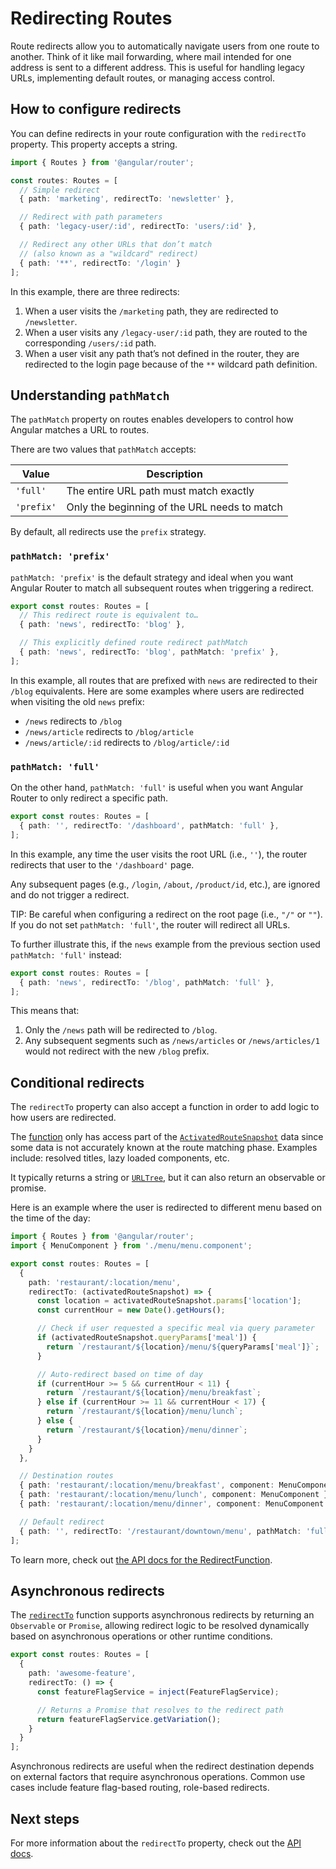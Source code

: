 # Redirecting Routes

Route redirects allow you to automatically navigate users from one route to another. Think of it like mail forwarding, where mail intended for one address is sent to a different address. This is useful for handling legacy URLs, implementing default routes, or managing access control.

## How to configure redirects

You can define redirects in your route configuration with the `redirectTo` property. This property accepts a string.

```ts
import { Routes } from '@angular/router';

const routes: Routes = [
  // Simple redirect
  { path: 'marketing', redirectTo: 'newsletter' },

  // Redirect with path parameters
  { path: 'legacy-user/:id', redirectTo: 'users/:id' },

  // Redirect any other URLs that don’t match
  // (also known as a "wildcard" redirect)
  { path: '**', redirectTo: '/login' }
];
```

In this example, there are three redirects:

1. When a user visits the `/marketing` path, they are redirected to `/newsletter`.
2. When a user visits any `/legacy-user/:id` path, they are routed to the corresponding `/users/:id` path.
3. When a user visit any path that’s not defined in the router, they are redirected to the login page because of the `**` wildcard path definition.

## Understanding `pathMatch`

The `pathMatch` property on routes enables developers to control how Angular matches a URL to routes.

There are two values that `pathMatch` accepts:

| Value      | Description                                  |
| ---------- | -------------------------------------------- |
| `'full'`   | The entire URL path must match exactly       |
| `'prefix'` | Only the beginning of the URL needs to match |

By default, all redirects use the `prefix` strategy.

### `pathMatch: 'prefix'`

`pathMatch: 'prefix'` is the default strategy and ideal when you want Angular Router to match all subsequent routes when triggering a redirect.

```ts
export const routes: Routes = [
  // This redirect route is equivalent to…
  { path: 'news', redirectTo: 'blog' },

  // This explicitly defined route redirect pathMatch
  { path: 'news', redirectTo: 'blog', pathMatch: 'prefix' },
];
```

In this example, all routes that are prefixed with `news` are redirected to their `/blog` equivalents. Here are some examples where users are redirected when visiting the old `news` prefix:

- `/news` redirects to `/blog`
- `/news/article` redirects to `/blog/article`
- `/news/article/:id` redirects to `/blog/article/:id`

### `pathMatch: 'full'`

On the other hand, `pathMatch: 'full'` is useful when you want Angular Router to only redirect a specific path.

```ts
export const routes: Routes = [
  { path: '', redirectTo: '/dashboard', pathMatch: 'full' },
];
```

In this example, any time the user visits the root URL (i.e., `''`), the router redirects that user to the `'/dashboard'` page.

Any subsequent pages (e.g., `/login`, `/about`, `/product/id`, etc.), are ignored and do not trigger a redirect.

TIP: Be careful when configuring a redirect on the root page (i.e., `"/"` or `""`). If you do not set `pathMatch: 'full'`, the router will redirect all URLs.

To further illustrate this, if the `news` example from the previous section used `pathMatch: 'full'` instead:

```ts
export const routes: Routes = [
  { path: 'news', redirectTo: '/blog', pathMatch: 'full' },
];
```

This means that:

1. Only the `/news` path will be redirected to `/blog`.
2. Any subsequent segments such as `/news/articles` or `/news/articles/1` would not redirect with the new `/blog` prefix.

## Conditional redirects

The `redirectTo` property can also accept a function in order to add logic to how users are redirected.

The [function](api/router/RedirectFunction) only has access part of the [`ActivatedRouteSnapshot`](api/router/ActivatedRouteSnapshot) data since some data is not accurately known at the route matching phase. Examples include: resolved titles, lazy loaded components, etc.

It typically returns a string or [`URLTree`](api/router/UrlTree), but it can also return an observable or promise.

Here is an example where the user is redirected to different menu based on the time of the day:

```ts
import { Routes } from '@angular/router';
import { MenuComponent } from './menu/menu.component';

export const routes: Routes = [
  {
    path: 'restaurant/:location/menu',
    redirectTo: (activatedRouteSnapshot) => {
      const location = activatedRouteSnapshot.params['location'];
      const currentHour = new Date().getHours();

      // Check if user requested a specific meal via query parameter
      if (activatedRouteSnapshot.queryParams['meal']) {
        return `/restaurant/${location}/menu/${queryParams['meal']}`;
      }

      // Auto-redirect based on time of day
      if (currentHour >= 5 && currentHour < 11) {
        return `/restaurant/${location}/menu/breakfast`;
      } else if (currentHour >= 11 && currentHour < 17) {
        return `/restaurant/${location}/menu/lunch`;
      } else {
        return `/restaurant/${location}/menu/dinner`;
      }
    }
  },

  // Destination routes
  { path: 'restaurant/:location/menu/breakfast', component: MenuComponent },
  { path: 'restaurant/:location/menu/lunch', component: MenuComponent },
  { path: 'restaurant/:location/menu/dinner', component: MenuComponent },

  // Default redirect
  { path: '', redirectTo: '/restaurant/downtown/menu', pathMatch: 'full' }
];
```

To learn more, check out [the API docs for the RedirectFunction](api/router/RedirectFunction).

## Asynchronous redirects

The [`redirectTo`](api/router/RedirectFunction) function supports asynchronous redirects by returning an `Observable` or `Promise`, allowing redirect logic to be resolved dynamically based on asynchronous operations or other runtime conditions.

```ts
export const routes: Routes = [
  {
    path: 'awesome-feature',
    redirectTo: () => {
      const featureFlagService = inject(FeatureFlagService);

      // Returns a Promise that resolves to the redirect path
      return featureFlagService.getVariation();
    }
  }
];
```

Asynchronous redirects are useful when the redirect destination depends on external factors that require asynchronous operations. Common use cases include feature flag-based routing, role-based redirects.

## Next steps

For more information about the `redirectTo` property, check out the [API docs](api/router/Route#redirectTo).

